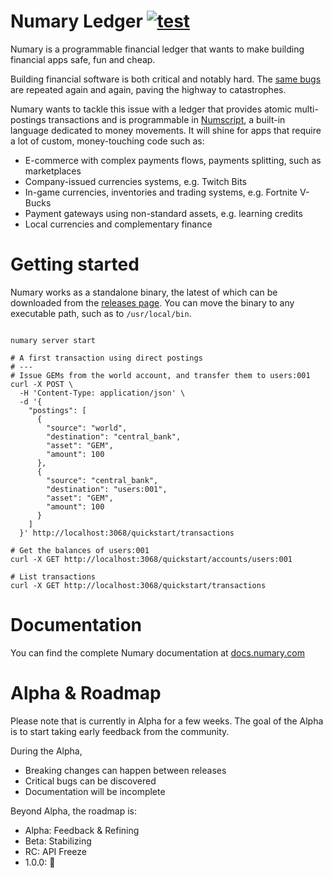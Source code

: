 # Numary Ledger [![test](https://github.com/numary/ledger/actions/workflows/main.yml/badge.svg)](https://github.com/numary/ledger/actions/workflows/main.yml)

Numary is a programmable financial ledger that wants to make building financial apps safe, fun and cheap.

Building financial software is both critical and notably hard. The [same bugs](https://medium.com/selency-tech-product/your-balance-is-0-30000000004-b6f7870bd32e) are repeated again and again, paving the highway to catastrophes.

Numary wants to tackle this issue with a ledger that provides atomic multi-postings transactions and is programmable in [Numscript](https://github.com/numary/machine), a built-in language dedicated to money movements. It will shine for apps that require a lot of custom, money-touching code such as:

* E-commerce with complex payments flows, payments splitting, such as marketplaces
* Company-issued currencies systems, e.g. Twitch Bits
* In-game currencies, inventories and trading systems, e.g. Fortnite V-Bucks
* Payment gateways using non-standard assets, e.g. learning credits
* Local currencies and complementary finance

# Getting started

Numary works as a standalone binary, the latest of which can be downloaded from the [releases page](https://github.com/numary/ledger/releases). You can move the binary to any executable path, such as to `/usr/local/bin`.

```SHELL

numary server start

# A first transaction using direct postings
# ---
# Issue GEMs from the world account, and transfer them to users:001
curl -X POST \
  -H 'Content-Type: application/json' \
  -d '{
    "postings": [
      {
        "source": "world",
        "destination": "central_bank",
        "asset": "GEM",
        "amount": 100
      },
      {
        "source": "central_bank",
        "destination": "users:001",
        "asset": "GEM",
        "amount": 100
      }
    ]
  }' http://localhost:3068/quickstart/transactions

# Get the balances of users:001
curl -X GET http://localhost:3068/quickstart/accounts/users:001

# List transactions
curl -X GET http://localhost:3068/quickstart/transactions
```

# Documentation

You can find the complete Numary documentation at [docs.numary.com](https://docs.numary.com)

# Alpha & Roadmap

Please note that is currently in Alpha for a few weeks. The goal of the Alpha is to start taking early feedback from the community.

During the Alpha,
* Breaking changes can happen between releases
* Critical bugs can be discovered
* Documentation will be incomplete

Beyond Alpha, the roadmap is:
* Alpha: Feedback & Refining
* Beta: Stabilizing
* RC: API Freeze
* 1.0.0: 🎉